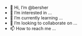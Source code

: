 - 👋 Hi, I’m @bersher
- 👀 I’m interested in ...
- 🌱 I’m currently learning ...
- 💞️ I’m looking to collaborate on ...
- 📫 How to reach me ...

<!---
bersher/bersher is a ✨ special ✨ repository because its `README.md` (this file) appears on your GitHub profile.
You can click the Preview link to take a look at your changes.
--->
